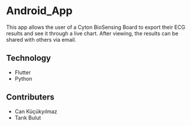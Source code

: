 # Android_App
This app allows the user of a Cyton BioSensing Board to export their ECG results and see it through a live chart. After viewing, the results can be shared with others via email.

## Technology
- Flutter
- Python

## Contributers
- Can Küçükyılmaz
- Tarık Bulut
